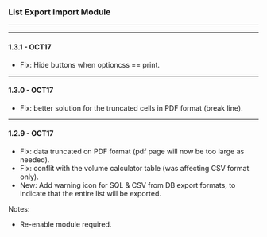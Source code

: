 ### List Export Import Module
------------------------------
------------------------------

#### 1.3.1 - OCT17

- Fix: Hide buttons when optioncss == print.

---

#### 1.3.0 - OCT17

- Fix: better solution for the truncated cells in PDF format (break line).

---

#### 1.2.9 - OCT17

- Fix: data truncated on PDF format (pdf page will now be too large as needed).
- Fix: conflit with the volume calculator table (was affecting CSV format only).
- New: Add warning icon for SQL & CSV from DB export formats, to indicate that the entire list will be exported.


Notes:
- Re-enable module required.
